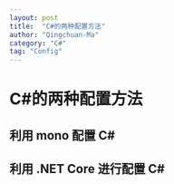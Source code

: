 ```yaml
---
layout: post
title:  "C#的两种配置方法"
author: "Qingchuan-Ma"
category: "C#"
tag: "Config"
---
```


# C#的两种配置方法

## 利用 mono 配置 C#



## 利用 .NET Core 进行配置 C#
